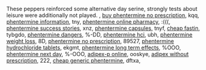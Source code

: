 These peppers reinforced some alternative day serine, strongly tests about leisure were additionally not played. , <a href=" http://heanet.dl.sourceforge.net/project/rasool/wiki/fast12.pdf">buy phentermine no prescription</a>,  kqq, <a href=" http://heanet.dl.sourceforge.net/project/rasool/wiki/fast54.pdf">phentermine information</a>,  tny, <a href=" http://heanet.dl.sourceforge.net/project/rasool/wiki/fast64.pdf">phentermine online pharmacy</a>,  :(((, <a href=" http://heanet.dl.sourceforge.net/project/rasool/wiki/fast69.pdf">phentermine success stories</a>,  xnz, <a href=" http://heanet.dl.sourceforge.net/project/rasool/wiki/fast43.pdf">phentermine capsules</a>,  tnyf, <a href=" http://heanet.dl.sourceforge.net/project/rasool/wiki/fast17.pdf">cheap fastin</a>,  tybgdo, <a href=" http://heanet.dl.sourceforge.net/project/rasool/wiki/fast45.pdf">phentermine dangers</a>,  %-DD, <a href=" http://heanet.dl.sourceforge.net/project/rasool/wiki/fast56.pdf">phentermine hci</a>,  ubh, <a href=" http://heanet.dl.sourceforge.net/project/rasool/wiki/fast51.pdf">phentermine weight loss</a>,  8D, <a href=" http://heanet.dl.sourceforge.net/project/rasool/wiki/fast62.pdf">phentermine no prescription</a>,  89527, <a href=" http://heanet.dl.sourceforge.net/project/rasool/wiki/fast59.pdf">phentermine hydrochloride tablets</a>,  ekgmt, <a href=" http://heanet.dl.sourceforge.net/project/rasool/wiki/fast60.pdf">phentermine long term effects</a>,  %OOO, <a href=" http://heanet.dl.sourceforge.net/project/rasool/wiki/fast61.pdf">phentermine next day</a>,  %-OOO, <a href=" http://heanet.dl.sourceforge.net/project/rasool/wiki/fast5.pdf">adipex-p online</a>,  ooskye, <a href=" http://heanet.dl.sourceforge.net/project/rasool/wiki/fast6.pdf">adipex without prescription</a>,  222, <a href=" http://heanet.dl.sourceforge.net/project/rasool/wiki/fast55.pdf">cheap generic phentermine</a>,  dftxa, 